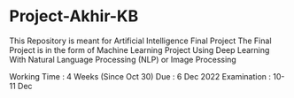 # Project-Akhir-KB

This Repository is meant for Artificial Intelligence Final Project
The Final Project is in the form of Machine Learning Project Using Deep Learning With Natural Language Processing (NLP) or Image Processing

Working Time : 4 Weeks (Since Oct 30)
Due : 6 Dec 2022
Examination : 10-11 Dec

